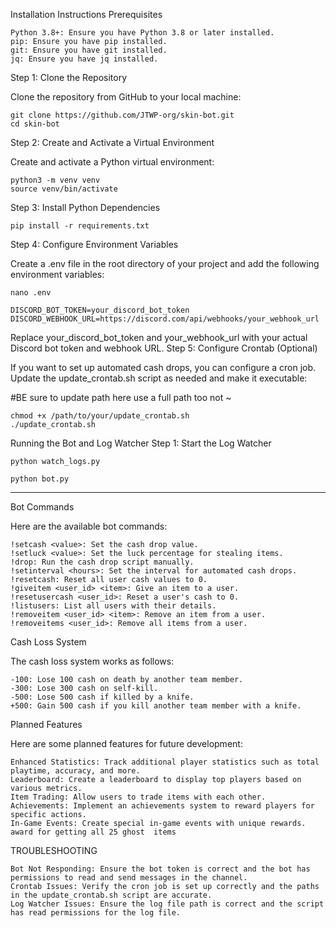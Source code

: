 Installation Instructions
Prerequisites

    Python 3.8+: Ensure you have Python 3.8 or later installed.
    pip: Ensure you have pip installed.
    git: Ensure you have git installed.
    jq: Ensure you have jq installed.

Step 1: Clone the Repository

Clone the repository from GitHub to your local machine:



```
git clone https://github.com/JTWP-org/skin-bot.git
cd skin-bot
```

Step 2: Create and Activate a Virtual Environment

Create and activate a Python virtual environment:

```
python3 -m venv venv
source venv/bin/activate 
```
Step 3: Install Python Dependencies
```
pip install -r requirements.txt
```

Step 4: Configure Environment Variables

Create a .env file in the root directory of your project and add the following environment variables:
```
nano .env
```
```
DISCORD_BOT_TOKEN=your_discord_bot_token
DISCORD_WEBHOOK_URL=https://discord.com/api/webhooks/your_webhook_url
```
Replace your_discord_bot_token and your_webhook_url with your actual Discord bot token and webhook URL.
Step 5: Configure Crontab (Optional)

If you want to set up automated cash drops, you can configure a cron job. Update the update_crontab.sh script as needed and make it executable:

#BE sure to update path here use a full path too not ~
```
chmod +x /path/to/your/update_crontab.sh
./update_crontab.sh
```

Running the Bot and Log Watcher
Step 1: Start the Log Watcher
```
python watch_logs.py
```
```
python bot.py
```

<hr>
Bot Commands

Here are the available bot commands:

    !setcash <value>: Set the cash drop value.
    !setluck <value>: Set the luck percentage for stealing items.
    !drop: Run the cash drop script manually.
    !setinterval <hours>: Set the interval for automated cash drops.
    !resetcash: Reset all user cash values to 0.
    !giveitem <user_id> <item>: Give an item to a user.
    !resetusercash <user_id>: Reset a user's cash to 0.
    !listusers: List all users with their details.
    !removeitem <user_id> <item>: Remove an item from a user.
    !removeitems <user_id>: Remove all items from a user.

Cash Loss System

The cash loss system works as follows:

    -100: Lose 100 cash on death by another team member.
    -300: Lose 300 cash on self-kill.
    -500: Lose 500 cash if killed by a knife.
    +500: Gain 500 cash if you kill another team member with a knife.

Planned Features

Here are some planned features for future development:

    Enhanced Statistics: Track additional player statistics such as total playtime, accuracy, and more.
    Leaderboard: Create a leaderboard to display top players based on various metrics.
    Item Trading: Allow users to trade items with each other.
    Achievements: Implement an achievements system to reward players for specific actions.
    In-Game Events: Create special in-game events with unique rewards.
    award for getting all 25 ghost  items 

TROUBLESHOOTING

    Bot Not Responding: Ensure the bot token is correct and the bot has permissions to read and send messages in the channel.
    Crontab Issues: Verify the cron job is set up correctly and the paths in the update_crontab.sh script are accurate.
    Log Watcher Issues: Ensure the log file path is correct and the script has read permissions for the log file.
